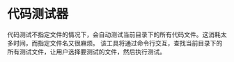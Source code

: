 # 代码测试器

代码测试不指定文件的情况下，会自动测试当前目录下的所有代码文件。这消耗太多时间，而指定文件名又很麻烦。
该工具将通过命令行交互，查找当前目录下的所有测试文件，让用户选择要测试的文件，然后执行测试。
